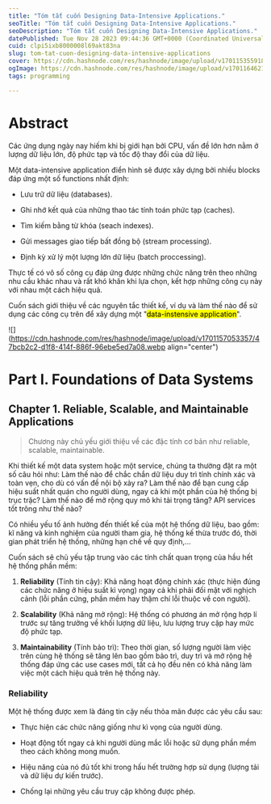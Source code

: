 ```yaml
---
title: "Tóm tắt cuốn Designing Data-Intensive Applications."
seoTitle: "Tóm tắt cuốn Designing Data-Intensive Applications."
seoDescription: "Tóm tắt cuốn Designing Data-Intensive Applications."
datePublished: Tue Nov 28 2023 09:44:36 GMT+0000 (Coordinated Universal Time)
cuid: clpi5ixb8000008l69akt83na
slug: tom-tat-cuon-designing-data-intensive-applications
cover: https://cdn.hashnode.com/res/hashnode/image/upload/v1701153559188/f01b8549-eccb-4b46-a13c-fed3bb40548c.jpeg
ogImage: https://cdn.hashnode.com/res/hashnode/image/upload/v1701164621447/b3a60aac-afad-47b0-80fb-04bea662ec62.jpeg
tags: programming

---
```


# Abstract

Các ứng dụng ngày nay hiếm khi bị giới hạn bởi CPU, vấn đề lớn hơn nằm ở lượng dữ liệu lớn, độ phức tạp và tốc độ thay đổi của dữ liệu.

Một data-intensive application điển hình sẽ được xây dựng bởi nhiều blocks đáp ứng một số functions nhất định:

* Lưu trữ dữ liệu (databases).
    
* Ghi nhớ kết quả của những thao tác tính toán phức tạp (caches).
    
* Tìm kiếm bằng từ khóa (seach indexes).
    
* Gửi messages giao tiếp bất đồng bộ (stream processing).
    
* Định kỳ xử lý một lượng lớn dữ liệu (batch proccessing).
    

Thực tế có vô số công cụ đáp ứng được những chức năng trên theo những nhu cầu khác nhau và rất khó khăn khi lựa chọn, kết hợp những công cụ này với nhau một cách hiệu quả.

Cuốn sách giới thiệu về các nguyên tắc thiết kế, ví dụ và làm thế nào để sử dụng các công cụ trên để xây dựng một "<mark>data-instensive application</mark>".

![](https://cdn.hashnode.com/res/hashnode/image/upload/v1701157053357/47bcb2c2-d1f8-414f-886f-96ebe5ed7a08.webp align="center")

# Part I. Foundations of Data Systems

## Chapter 1. Reliable, Scalable, and Maintainable Applications

> Chương này chủ yếu giới thiệu về các đặc tính cơ bản như reliable, scalable, maintainable.

Khi thiết kế một data system hoặc một service, chúng ta thường đặt ra một số câu hỏi như: Làm thế nào để chắc chắn dữ liệu duy trì tính chính xác và toàn vẹn, cho dù có vấn đề nội bộ xảy ra? Làm thế nào để bạn cung cấp hiệu suất nhất quán cho người dùng, ngay cả khi một phần của hệ thống bị trục trặc? Làm thế nào để mở rộng quy mô khi tải trọng tăng? API services tốt trông như thế nào?

Có nhiều yếu tố ảnh hưởng đến thiết kế của một hệ thống dữ liệu, bao gồm: kĩ năng và kinh nghiệm của người tham gia, hệ thống kế thừa trước đó, thời gian phát triển hệ thống, những hạn chế về quy định,...

Cuốn sách sẽ chủ yếu tập trung vào các tính chất quan trọng của hầu hết hệ thống phần mềm:

1. **Reliability** (Tính tin cậy): Khả năng hoạt động chính xác (thực hiện đúng các chức năng ở hiệu suất kì vọng) ngay cả khi phải đối mặt với nghịch cảnh (lỗi phần cứng, phần mềm hay thậm chí lỗi thuộc về con người).
    
2. **Scalability** (Khả năng mở rộng): Hệ thống có phương án mở rộng hợp lí trước sự tăng trưởng về khối lượng dữ liệu, lưu lượng truy cập hay mức độ phức tạp.
    
3. **Maintainability** (Tính bảo trì): Theo thời gian, số lượng người làm việc trên cùng hệ thống sẽ tăng lên bao gồm bảo trì, duy trì và mở rộng hệ thống đáp ứng các use cases mới, tất cả họ đều nên có khả năng làm việc một cách hiệu quả trên hệ thống này.
    

### Reliability

Một hệ thống được xem là đáng tin cậy nếu thỏa mãn được các yêu cầu sau:

* Thực hiện các chức năng giống như kì vọng của người dùng.
    
* Hoạt động tốt ngay cả khi người dùng mắc lỗi hoặc sử dụng phần mềm theo cách không mong muốn.
    
* Hiệu năng của nó đủ tốt khi trong hấu hết trường hợp sử dụng (lượng tải và dữ liệu dự kiến trước).
    
* Chống lại những yêu cầu truy cập không được phép.